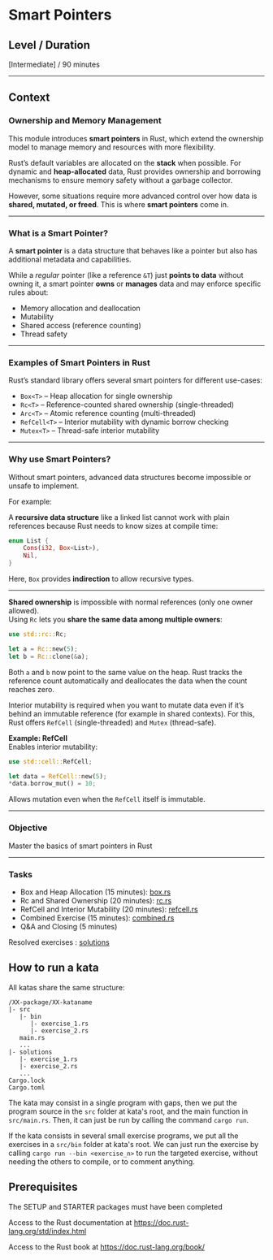 # Smart Pointers

## Level / Duration
[Intermediate] / 90 minutes

---

## Context

### Ownership and Memory Management

This module introduces **smart pointers** in Rust, which extend the ownership model to manage memory and resources with more flexibility.

Rust’s default variables are allocated on the **stack** when possible. For dynamic and **heap-allocated** data, Rust provides ownership and borrowing mechanisms to ensure memory safety without a garbage collector.

However, some situations require more advanced control over how data is **shared, mutated, or freed**. This is where **smart pointers** come in.

---

### What is a Smart Pointer?

A **smart pointer** is a data structure that behaves like a pointer but also has additional metadata and capabilities.

While a *regular* pointer (like a reference `&T`) just **points to data** without owning it, a smart pointer **owns** or **manages** data and may enforce specific rules about:

- Memory allocation and deallocation
- Mutability
- Shared access (reference counting)
- Thread safety

---

### Examples of Smart Pointers in Rust

Rust’s standard library offers several smart pointers for different use-cases:

- `Box<T>` – Heap allocation for single ownership  
- `Rc<T>` – Reference-counted shared ownership (single-threaded)  
- `Arc<T>` – Atomic reference counting (multi-threaded)  
- `RefCell<T>` – Interior mutability with dynamic borrow checking  
- `Mutex<T>` – Thread-safe interior mutability

---

### Why use Smart Pointers?

Without smart pointers, advanced data structures become impossible or unsafe to implement.

For example:

A **recursive data structure** like a linked list cannot work with plain references because Rust needs to know sizes at compile time:

```rust
enum List {
    Cons(i32, Box<List>),
    Nil,
}
```
Here, `Box` provides **indirection** to allow recursive types.

---

**Shared ownership** is impossible with normal references (only one owner allowed).  
Using `Rc` lets you **share the same data among multiple owners**:

```rust
use std::rc::Rc;

let a = Rc::new(5);
let b = Rc::clone(&a);
```
Both `a` and `b` now point to the same value on the heap.
Rust tracks the reference count automatically and deallocates the data when the count reaches zero.

Interior mutability is required when you want to mutate data even if it’s behind an immutable reference (for example in shared contexts).
For this, Rust offers `RefCell` (single-threaded) and `Mutex` (thread-safe).

**Example: RefCell**  
Enables interior mutability:

```rust
use std::cell::RefCell;

let data = RefCell::new(5);
*data.borrow_mut() = 10;
```
Allows mutation even when the `RefCell` itself is immutable.

---

### Objective

Master the basics of smart pointers in Rust

---

### Tasks

- Box and Heap Allocation (15 minutes): [box.rs](src/box.rs)
- Rc and Shared Ownership (20 minutes): [rc.rs](src/rc.rs)
- RefCell and Interior Mutability (20 minutes): [refcell.rs](src/refcell.rs)
- Combined Exercise (15 minutes): [combined.rs](src/combined.rs)
- Q&A and Closing (5 minutes)

Resolved exercises : [solutions](solutions/main.rs)

## How to run a kata
All katas share the same structure:
```
/XX-package/XX-kataname
|- src
   |- bin
      |- exercise_1.rs
      |- exercise_2.rs
   main.rs
   ...
|- solutions
   |- exercise_1.rs
   |- exercise_2.rs
   ...
Cargo.lock
Cargo.toml
```
The kata may consist in a single program with gaps, then we put the program source in the `src` folder at kata's root, and the main function in `src/main.rs`. Then, it can just be run by calling the command `cargo run`.

If the kata consists in several small exercise programs, we put all the exercises in a `src/bin` folder at kata's root.
We can just run the exercise by calling `cargo run --bin <exercise_n>` to run the targeted exercise, without needing the others to compile, or to comment anything.

## Prerequisites
The SETUP and STARTER packages must have been completed

Access to the Rust documentation at https://doc.rust-lang.org/std/index.html

Access to the Rust book at https://doc.rust-lang.org/book/


